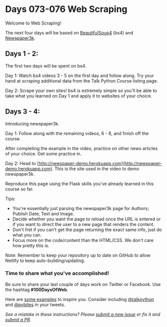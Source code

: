 # Days 073-076 Web Scraping

Welcome to Web Scraping!

The next four days will be based on [BeautifulSoup4](https://www.crummy.com/software/BeautifulSoup/bs4/doc/#) (bs4) and [Newspaper3k](https://newspaper.readthedocs.io/en/latest/).

## Days 1 - 2: 

The first two days will be spent on bs4.

Day 1: Watch bs4 videos 3 - 5 on the first day and follow along. Try your hand at scraping additional data from the Talk Python Course listing page.

Day 2: Scrape your own sites! bs4 is extremely simple so you'll be able to take what you learned on Day 1 and apply it to websites of your choice.


## Days 3 - 4: 

Introducing newspaper3k.

Day 1: Follow along with the remaining videos, 6 - 8, and finish off the course.

After completing the example in the video, practice on other news articles of your choice. Get some practice in.

Day 2: Head to [http://newspaper-demo.herokuapp.com](http://newspaper-demo.herokuapp.com). This is the site used in the video to demo newspaper3k.

Reproduce this page using the Flask skills you've already learned in this course so far.

Tips:

- You're essentially just parsing the newspaper3k page for Authors; Publish Date; Text and Image.
- Decide whether you want the page to reload once the URL is entered or if you want to direct the user to a new page that renders the content.
- Don't fret if you can't get the page returning the exact same info, just do what you can.
- Focus more on the code/content than the HTML/CSS. We don't care how pretty this is.

Note: Remember to keep your repository up to date on GitHub to allow Netlify to keep auto-building/updating.


### Time to share what you've accomplished!

Be sure to share your last couple of days work on Twitter or Facebook. Use the hashtag **#100DaysOfWeb**. 

Here are [some examples](https://twitter.com/search?q=%23100DaysOfCode) to inspire you. Consider including [@talkpython](https://twitter.com/talkpython) and [@pybites](https://twitter.com/pybites) in your tweets.

*See a mistake in these instructions? Please [submit a new issue](https://github.com/talkpython/100daysofweb-with-python-course/issues) or fix it and [submit a PR](https://github.com/talkpython/100daysofweb-with-python-course/pulls).*
